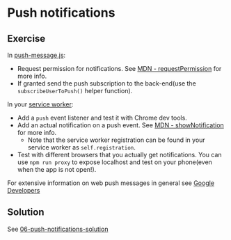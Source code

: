 # Push notifications

## Exercise

In [push-message.js](src/modules/push-message.js):

- Request permission for notifications. See [MDN - requestPermission](https://developer.mozilla.org/en-US/docs/Web/API/Notification/requestPermission) for more info.
- If granted send the push subscription to the back-end(use the `subscribeUserToPush()` helper function).

In your [service worker](src/service-worker.js):

- Add a `push` event listener and test it with Chrome dev tools.
- Add an actual notification on a push event. See [MDN - showNotification](https://developer.mozilla.org/en-US/docs/Web/API/ServiceWorkerRegistration/showNotification) for more info.
  - Note that the service worker registration can be found in your service worker as `self.registration`.
- Test with different browsers that you actually get notifications. You can use `npm run proxy` to expose localhost and test on your phone(even when the app is not open!).

For extensive information on web push messages in general see [Google Developers](https://developers.google.com/web/ilt/pwa/introduction-to-push-notifications)

## Solution

See [06-push-notifications-solution](https://github.com/voorhoede/pwa-masterclass-26-01-2018/tree/06-push-notifications-solution)

